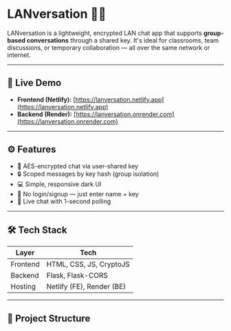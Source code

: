 # LANversation 🔐💬

LANversation is a lightweight, encrypted LAN chat app that supports **group-based conversations** through a shared key. It's ideal for classrooms, team discussions, or temporary collaboration — all over the same network or internet.

---

## 🚀 Live Demo

- **Frontend (Netlify):** [https://lanversation.netlify.app](https://lanversation.netlify.app)
- **Backend (Render):** [https://lanversation.onrender.com](https://lanversation.onrender.com)

---

## ⚙️ Features

- 🔑 AES-encrypted chat via user-shared key
- 🔒 Scoped messages by key hash (group isolation)
- 💻 Simple, responsive dark UI
- 🧠 No login/signup — just enter name + key
- 🔁 Live chat with 1-second polling

---

## 🛠 Tech Stack

| Layer     | Tech                  |
|-----------|------------------------|
| Frontend  | HTML, CSS, JS, CryptoJS |
| Backend   | Flask, Flask-CORS      |
| Hosting   | Netlify (FE), Render (BE) |

---

## 📁 Project Structure

